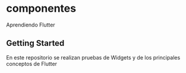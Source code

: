 # componentes

Aprendiendo Flutter

## Getting Started

En este repositorio se realizan pruebas de Widgets y de los principales conceptos de Flutter
